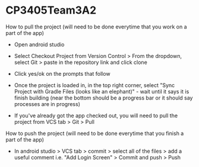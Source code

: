 # CP3405Team3A2

How to pull the project (will need to be done everytime that you work on a part of the app) 
- Open android studio 
- Select Checkout Project from Version Control > From the dropdown, select Git > paste in the repository link and click clone
- Click yes/ok on the prompts that follow 
- Once the project is loaded in, in the top right corner, select "Sync Project with Gradle Files (looks like an elephant)" - wait until it says it is finish building (near the bottom should be a progress bar or it should say processes are in progress) 

- If you've already got the app checked out, you will need to pull the project from VCS tab > Git > Pull

How to push the project (will need to be done everytime that you finish a part of the app)
- In android studio > VCS tab > commit > select all of the files > add a useful comment i.e. "Add Login Screen" > Commit and push > Push
